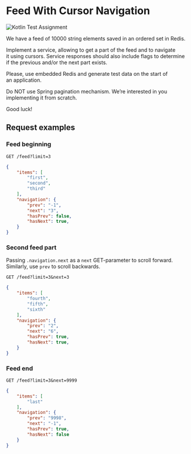 # Feed With Cursor Navigation

![Kotlin Test Assignment](https://img.shields.io/badge/kotlin-Test%20Assignment-important?style=for-the-badge&logo=kotlin)

We have a feed of 10000 string elements saved in an ordered set in Redis.

Implement a service, allowing to get a part of the feed and to navigate it using cursors.
Service responses should also include flags to determine if the previous and/or the next part exists.

Please, use embedded Redis and generate test data on the start of an application.

Do NOT use Spring pagination mechanism. We’re interested in you implementing it from scratch.

Good luck!

## Request examples

### Feed beginning

```
GET /feed?limit=3
```

```json
{
    "items": [
        "first",
        "second",
        "third"
    ],
    "navigation": {
        "prev": "-1",
        "next": "3",
        "hasPrev": false,
        "hasNext": true,
    }
}
```

### Second feed part

Passing `.navigation.next` as a `next` GET-parameter to scroll forward. Similarly, use `prev` to scroll backwards.

```
GET /feed?limit=3&next=3
```

```json
{
    "items": [
        "fourth",
        "fifth",
        "sixth"
    ],
    "navigation": {
        "prev": "2",
        "next": "6",
        "hasPrev": true,
        "hasNext": true,
    }
}
```

### Feed end

```
GET /feed?limit=3&next=9999
```

```json
{
    "items": [
        "last"
    ],
    "navigation": {
        "prev": "9998",
        "next": "-1",
        "hasPrev": true,
        "hasNext": false
    }
}
```
